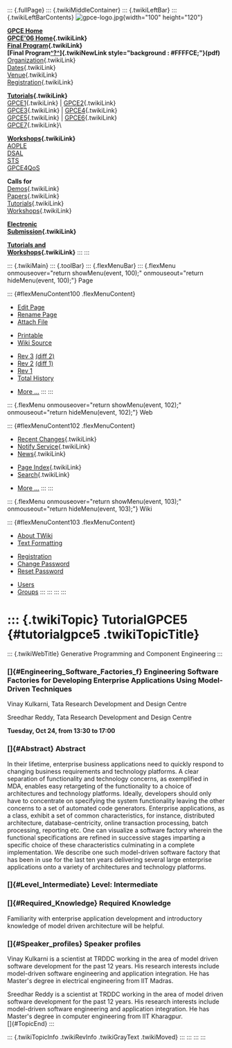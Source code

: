 ::: {.fullPage}
::: {.twikiMiddleContainer}
::: {.twikiLeftBar}
::: {.twikiLeftBarContents}
![gpce-logo.jpg](../pub/GPCE06/WebLeftBar/gpce-logo.jpg){width="100"
height="120"}

**[GPCE Home](http://www.gpce.org/)**\
**[GPCE\'06 Home](WebHome){.twikiLink}**\
**[Final Program](ConferenceProgram){.twikiLink}**\
**[Final
Program[^?^](http://www.program-transformation.org/edit/GPCE06/PubGPCE06WebHomeGpceProgrampdf?topicparent=GPCE06.TutorialGPCE5)]{.twikiNewLink
style="background : #FFFFCE;"}(pdf)**\
[Organization](ConferenceOrganization){.twikiLink}\
[Dates](ImportantDates){.twikiLink}\
[Venue](ConferenceVenue){.twikiLink}\
[Registration](ConferenceRegistration){.twikiLink}

**[Tutorials](GpceTutorials){.twikiLink}**\
[GPCE1](TutorialGPCE1){.twikiLink} \|
[GPCE2](TutorialGPCE2){.twikiLink}\
[GPCE3](TutorialGPCE3){.twikiLink} \|
[GPCE4](TutorialGPCE4){.twikiLink}\
[GPCE5](TutorialGPCE5){.twikiLink} \|
[GPCE6](TutorialGPCE6){.twikiLink}\
[GPCE7](TutorialGPCE7){.twikiLink}\

**[Workshops](GpceWorkshops){.twikiLink}**\
[AOPLE](http://www.softeng.ox.ac.uk/aople/)\
[DSAL](http://dsal06.dcc.uchile.cl/)\
[STS](http://www.program-transformation.org/Sts/STS06)\
[GPCE4QoS](http://www.cis.uab.edu/gpce-qos/)

**Calls for**\
[Demos](CallForDemonstrations){.twikiLink}\
[Papers](CallForPapers){.twikiLink}\
[Tutorials](CallForTutorials){.twikiLink}\
[Workshops](CallForWorkshops){.twikiLink}

**[Electronic\
Submission](ElectronicSubmission){.twikiLink}**

**[Tutorials and\
Workshops](TutorialsAndWorkshops){.twikiLink}**
:::
:::

::: {.twikiMain}
::: {.toolBar}
::: {.flexMenuBar}
::: {.flexMenu onmouseover="return showMenu(event, 100);" onmouseout="return hideMenu(event, 100);"}
Page

::: {#flexMenuContent100 .flexMenuContent}
-   [Edit
    Page](http://www.program-transformation.org/edit/GPCE06/TutorialGPCE5?t=1536827513)
-   [Rename
    Page](http://www.program-transformation.org/rename/GPCE06/TutorialGPCE5)
-   [Attach
    File](http://www.program-transformation.org/attach/GPCE06/TutorialGPCE5)

<!-- -->

-   [Printable](http://www.program-transformation.org/view/GPCE06/TutorialGPCE5?skin=print.pattern)
-   [Wiki
    Source](http://www.program-transformation.org/view/GPCE06/TutorialGPCE5?skin=text&raw=on&contenttype=text/plain)

<!-- -->

-   [Rev
    3](http://www.program-transformation.org/view/GPCE06/TutorialGPCE5?rev=1.3)
    [(diff 2)](http://www.program-transformation.org/rdiff/GPCE06/TutorialGPCE5?rev1=1.3&rev2=1.2)
-   [Rev
    2](http://www.program-transformation.org/view/GPCE06/TutorialGPCE5?rev=1.2)
    [(diff 1)](http://www.program-transformation.org/rdiff/GPCE06/TutorialGPCE5?rev1=1.2&rev2=1.1)
-   [Rev
    1](http://www.program-transformation.org/view/GPCE06/TutorialGPCE5?rev=1.1)
-   [Total
    History](http://www.program-transformation.org/rdiff/GPCE06/TutorialGPCE5)

<!-- -->

-   [More
    \...](http://www.program-transformation.org/oops/GPCE06/TutorialGPCE5?template=oopsmore&param1=1.3&param2=1.3)
:::
:::

::: {.flexMenu onmouseover="return showMenu(event, 102);" onmouseout="return hideMenu(event, 102);"}
Web

::: {#flexMenuContent102 .flexMenuContent}
-   [Recent
    Changes](http://www.program-transformation.org/GPCE06/WebChanges){.twikiLink}
-   [Notify Service](WebNotify){.twikiLink}
-   [News](WebNews){.twikiLink}

<!-- -->

-   [Page
    Index](http://www.program-transformation.org/GPCE06/WebIndex){.twikiLink}
-   [Search](WebSearch){.twikiLink}

<!-- -->

-   [More
    \...](http://www.program-transformation.org/oops/GPCE06/TutorialGPCE5?template=oopsmore&param1=1.3&param2=1.3)
:::
:::

::: {.flexMenu onmouseover="return showMenu(event, 103);" onmouseout="return hideMenu(event, 103);"}
Wiki

::: {#flexMenuContent103 .flexMenuContent}
-   [About
    TWiki](http://www.program-transformation.org/view/TWiki/WebHome)
-   [Text
    Formatting](http://www.program-transformation.org/view/TWiki/TextFormattingRules)

<!-- -->

-   [Registration](http://www.program-transformation.org/view/TWiki/TWikiRegistration)
-   [Change
    Password](http://www.program-transformation.org/view/TWiki/ChangePassword)
-   [Reset
    Password](http://www.program-transformation.org/view/TWiki/ResetPassword)

<!-- -->

-   [Users](http://www.program-transformation.org/view/Main/TWikiUsers)
-   [Groups](http://www.program-transformation.org/view/Main/TWikiGroups)
:::
:::
:::
:::

::: {.twikiTopic}
TutorialGPCE5 {#tutorialgpce5 .twikiTopicTitle}
=============

::: {.twikiWebTitle}
Generative Programming and Component Engineering
:::

### []{#Engineering_Software_Factories_f} Engineering Software Factories for Developing Enterprise Applications Using Model-Driven Techniques

Vinay Kulkarni, Tata Research Development and Design Centre

Sreedhar Reddy, Tata Research Development and Design Centre

**Tuesday, Oct 24, from 13:30 to 17:00**

### []{#Abstract} Abstract

In their lifetime, enterprise business applications need to quickly
respond to changing business requirements and technology platforms. A
clear separation of functionality and technology concerns, as
exemplified in MDA, enables easy retargeting of the functionality to a
choice of architectures and technology platforms. Ideally, developers
should only have to concentrate on specifying the system functionality
leaving the other concerns to a set of automated code generators.
Enterprise applications, as a class, exhibit a set of common
characteristics, for instance, distributed architecture,
database-centricity, online transaction processing, batch processing,
reporting etc. One can visualize a software factory wherein the
functional specifications are refined in successive stages imparting a
specific choice of these characteristics culminating in a complete
implementation. We describe one such model-driven software factory that
has been in use for the last ten years delivering several large
enterprise applications onto a variety of architectures and technology
platforms.

### []{#Level_Intermediate} Level: Intermediate

### []{#Required_Knowledge} Required Knowledge

Familiarity with enterprise application development and introductory
knowledge of model driven architecture will be helpful.

### []{#Speaker_profiles} Speaker profiles

Vinay Kulkarni is a scientist at TRDDC working in the area of model
driven software development for the past 12 years. His research
interests include model-driven software engineering and application
integration. He has Master\'s degree in electrical engineering from IIT
Madras.

Sreedhar Reddy is a scientist at TRDDC working in the area of model
driven software development for the past 12 years. His research
interests include model-driven software engineering and application
integration. He has Master\'s degree in computer engineering from IIT
Kharagpur.\
[]{#TopicEnd}
:::

::: {.twikiTopicInfo .twikiRevInfo .twikiGrayText .twikiMoved}
:::
:::
:::
:::
